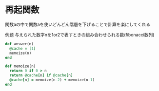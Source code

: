 # 再起関数

関数aの中で関数aを使いどんどん階層を下げることで計算を楽にしてくれる

例題 与えられた数字nを1or2で表すときの組み合わせられる数(fibonacci数列)

```ruby
def answer(n)
  @cache = [1]
  memoize(n)
end

def memoize(n)
  return 0 if 0 > n 
  return @cache[n] if @cache[n]
  @cache[n] = memoize(n-2) + memoize(n-1)
end
```
